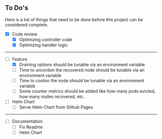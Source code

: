 
## To Do's
Here is a list of things that need to be done before this project can be considered complete.

* [x] Code review
  * [x] Optimizing controller code
  * [x] Optimizing handler logic
----

* [ ] Feature
  * [x] Draining options should be tunable via an environment variable
  * [ ] Time to uncordon the recovered node should be tunable via an environment variable
  * [ ] Time to cordon the node should be tunable via an environment variable
  * [ ] Some counter metrics should be added like how many pods evicted, how many nodes recovered, etc.
* [ ] Helm Chart 
  * [ ] Serve Helm Chart from Github Pages

----
* [ ] Documentation
  * [ ] Fix Readme
  * [ ] Helm Chart